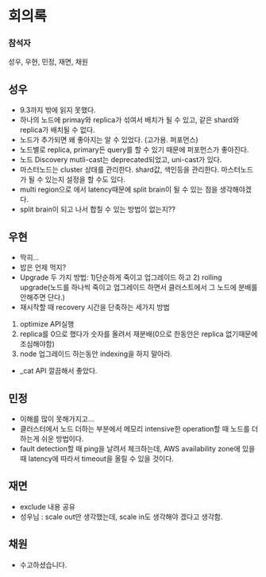 # 회의록

### 참석자

성우, 우현, 민정, 재면, 채원

## 성우

- 9.3까지 밖에 읽지 못했다.
- 하나의 노드에 primay와 replica가 섞여서 배치가 될 수 있고, 같은 shard와 replica가 배치될 수 없다.
- 노드가 추가되면 왜 좋아지는 알 수 있었다. (고가용. 퍼포먼스)
- 노드별로 replica, primary든 query를 할 수 있기 때문에 퍼포먼스가 좋아진다.
- 노드 Discovery mutli-cast는 deprecated되었고, uni-cast가 있다.
- 마스터노드는 cluster 상태를 관리한다. shard값, 색인등을 관리한다. 마스터노드가 될 수 있는지 설정을 할 수도 있다.
- multi region으로 에서 latency때문에 split brain이 될 수 있는 점을 생각해야겠다.
- split brain이 되고 나서 합칠 수 있는 방법이 없는지??

## 우현

- 딱히...
- 밥은 언제 먹지?
- Upgrade 두 가지 방법: 1)단순하게 죽이고 업그레이드 하고 2) rolling upgrade(노드를 하나씩 죽이고 업그레이드 하면서 클러스트에서 그 노드에 분배를 안해주면 단다.)
- 재시작할 때 recovery 시간을 단축하는 세가지 방법
1. optimize API실행
2. replica를 0으로 했다가 숫자를 올려서 재분배(0으로 한동안은 replica 없기때문에 조심해야함)
3. node 업그레이드 하는동안 indexing을 하지 말아라.
- _cat API 깔끔해서 좋았다.

## 민정

- 이해를 많이 못해가지고...
- 클러스터에서 노드 더하는 부분에서 메모리 intensive한 operation할 때 노드를 더하는게 쉬운 방법이다.
- fault detection할 때 ping을 날려서 체크하는데, AWS availability zone에 있을 때 latency에 따라서 timeout을 올릴 수 있을 것이다.

## 재면

- exclude 내용 공유
- 성우님 : scale out만 생각했는데, scale in도 생각해야 겠다고 생각함.

## 채원

- 수고하셨습니다.